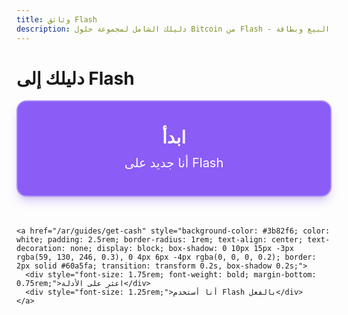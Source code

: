 ```yaml
---
title: وثائق Flash
description: دليلك الشامل لمجموعة حلول Bitcoin من Flash - التطبيق المحمول ونقطة البيع وبطاقة Flashcard للمكافآت وإعادة شحن Flash والتسويات النقدية عبر الإنترنت
---
```


<div class="welcome-container flex flex-col items-center justify-center text-center mb-12">
  <h1 class="text-2xl sm:text-3xl font-bold">دليلك إلى Flash</h1>
</div>

<!-- أزرار ثلاثية الأبعاد أنيقة مع هامش صريح للمسافات -->
<div class="choice-container max-w-5xl mx-auto px-6 mb-16">
  <div>
    <a href="/ar/get-started" style="background-color: #8b5cf6; color: white; padding: 2.5rem; border-radius: 1rem; text-align: center; text-decoration: none; display: block; box-shadow: 0 10px 15px -3px rgba(139, 92, 246, 0.3), 0 4px 6px -4px rgba(0, 0, 0, 0.2); border: 2px solid #a78bfa; transition: transform 0.2s, box-shadow 0.2s; margin-bottom: 3rem;">
      <div style="font-size: 1.75rem; font-weight: bold; margin-bottom: 0.75rem;">ابدأ</div>
      <div style="font-size: 1.25rem;">أنا جديد على Flash</div>
    </a>
    
    <a href="/ar/guides/get-cash" style="background-color: #3b82f6; color: white; padding: 2.5rem; border-radius: 1rem; text-align: center; text-decoration: none; display: block; box-shadow: 0 10px 15px -3px rgba(59, 130, 246, 0.3), 0 4px 6px -4px rgba(0, 0, 0, 0.2); border: 2px solid #60a5fa; transition: transform 0.2s, box-shadow 0.2s;">
      <div style="font-size: 1.75rem; font-weight: bold; margin-bottom: 0.75rem;">اعثر على الأدلة</div>
      <div style="font-size: 1.25rem;">أنا أستخدم Flash بالفعل</div>
    </a>
  </div>
</div>

<style>
  .choice-container :global(a:hover) {
    transform: translateY(-5px);
    box-shadow: 0 15px 20px -3px rgba(0, 0, 0, 0.2), 0 8px 8px -4px rgba(0, 0, 0, 0.1);
  }
</style>